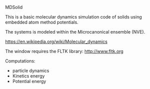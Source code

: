 MDSolid

This is a basic molecular dynamics simulation code
of solids using embedded atom method potentials.



The systems is modeled within the Microcanonical ensemble (NVE).

https://en.wikipedia.org/wiki/Molecular_dynamics

The window requires the FLTK library: http://www.fltk.org

Computations:
- particle dynamics
- Kinetics energy
- Potential energy

